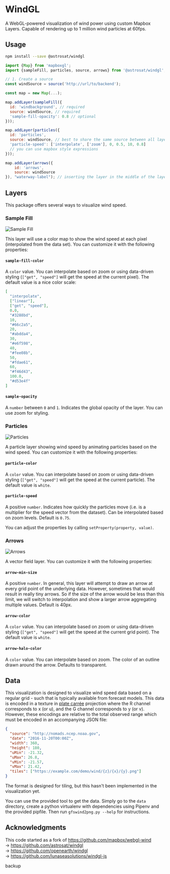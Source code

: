 # WindGL

A WebGL-powered visualization of wind power using custom Mapbox Layers.
Capable of rendering up to 1 million wind particles at 60fps.

## Usage

```sh
npm install --save @astrosat/windgl
```

```javascript
import {Map} from 'mapboxgl';
import {sampleFill, particles, source, arrows} from '@astrosat/windgl';

// 1. Create a source
const windSource = source('http://url/to/backend');

const map = new Map(...);

map.addLayer(sampleFill({
  id: 'windbackground', // required
  source: windSource, // required
  'sample-fill-opacity': 0.8 // optional
}));

map.addLayer(particles({
  id: 'particles',
  source: windSource, // best to share the same source between all layers
  'particle-speed': ['interpolate', ['zoom'], 0, 0.5, 10, 0.8]
  // you can use mapbox style expressions
}));

map.addLayer(arrows({
    id: 'arrows',
    source: windSource
}), "waterway-label"); // inserting the layer in the middle of the layer stack is supported
```

## Layers

This package offers several ways to visualize wind speed.

### Sample Fill

![Sample Fill](./docs/random/sampleFill.png)

This layer will use a color map to show the wind speed at each pixel (interpolated from the data set). You can customize it with the following properties:

#### `sample-fill-color`

A `color` value. You can interpolate based on zoom or using data-driven styling (`["get", "speed"]` will get the speed at the current pixel). The default value is a nice color scale:

```json
[
  "interpolate",
  ["linear"],
  ["get", "speed"],
  0.0,
  "#3288bd",
  10,
  "#66c2a5",
  20,
  "#abdda4",
  30,
  "#e6f598",
  40,
  "#fee08b",
  50,
  "#fdae61",
  60,
  "#f46d43",
  100.0,
  "#d53e4f"
]
```

#### `sample-opacity`

A `number` between `0` and `1`. Indicates the global opacity of the layer. You can use zoom for styling.

### Particles

![Particles](./docs/random/particles.png)

A particle layer showing wind speed by animating particles based on the wind speed. You can customize it with the following properties:

#### `particle-color`

A `color` value. You can interpolate based on zoom or using data-driven styling (`["get", "speed"]` will get the speed at the current particle). The default value is `white`.

#### `particle-speed`

A positive `number`. Indicates how quickly the particles move (i.e. is a multiplier for the speed vector from the dataset). Can be interpolated based on zoom levels. Default is `0.75`.

You can adjust the properties by calling `setProperty(property, value)`.

### Arrows

![Arrows](./docs/random/arrows.png)

A vector field layer. You can customize it with the following properties:

#### `arrow-min-size`

A positive `number`. In general, this layer will attempt to draw an arrow at every grid point of the underlying data. However, sometimes that would result in really tiny arrows. So if the size of the arrow would be less than this limit, we will switch to interpolation and show a larger arrow aggregating multiple values. Default is 40px.

#### `arrow-color`

A `color` value. You can interpolate based on zoom or using data-driven styling (`["get", "speed"]` will get the speed at the current grid point). The default value is `white`.

#### `arrow-halo-color`

A `color` value. You can interpolate based on zoom. The color of an outline drawn around the arrow. Defaults to transparent.

## Data

This visualization is designed to visualize wind speed data based on a regular grid - such that is typically available from forecast models. This data is encoded in a texture in [plate carrée](https://en.wikipedia.org/wiki/Equirectangular_projection) projection where the R channel corresponds to x (or u), and the G channel corresponds to y (or v). However, these encodings are relative to the total observed range which must be encoded in an accompanying JSON file:

```json
{
  "source": "http://nomads.ncep.noaa.gov",
  "date": "2016-11-20T00:00Z",
  "width": 360,
  "height": 180,
  "uMin": -21.32,
  "uMax": 26.8,
  "vMin": -21.57,
  "vMax": 21.42,
  "tiles": ["https://example.com/demo/wind/{z}/{x}/{y}.png"]
}
```

The format is designed for tiling, but this hasn't been implemented in the visualization yet.

You can use the provided tool to get the data. Simply go to the `data` directory, create a python virtualenv with dependencies using Pipenv and the provided pipfile. Then run `gfswind2png.py --help` for instructions.

## Acknowledgments

This code started as a fork of https://github.com/mapbox/webgl-wind  
 -> https://github.com/astrosat/windgl  
 -> https://github.com/openearth/windgl  
 -> https://github.com/lunaseasolutions/windgl-js  


 backup